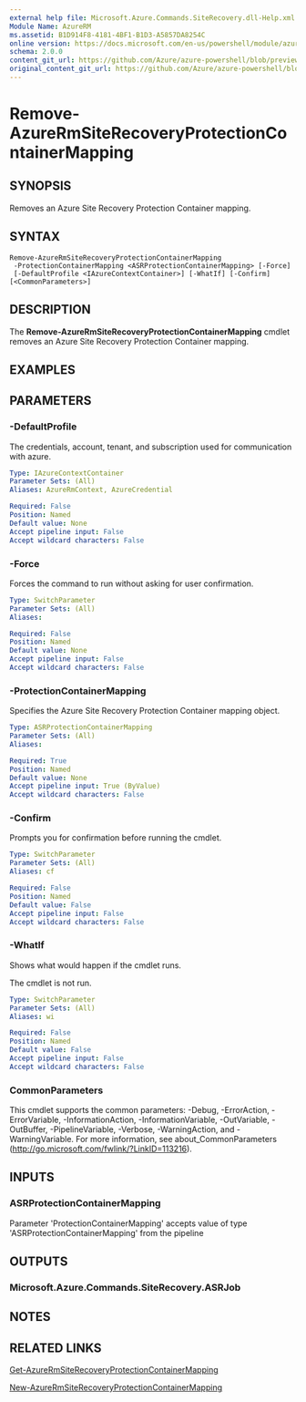 ```yaml
---
external help file: Microsoft.Azure.Commands.SiteRecovery.dll-Help.xml
Module Name: AzureRM
ms.assetid: B1D914F8-4181-4BF1-B1D3-A5857DA8254C
online version: https://docs.microsoft.com/en-us/powershell/module/azurerm.siterecovery/remove-azurermsiterecoveryprotectioncontainermapping
schema: 2.0.0
content_git_url: https://github.com/Azure/azure-powershell/blob/preview/src/ResourceManager/SiteRecovery/Commands.SiteRecovery/help/Remove-AzureRmSiteRecoveryProtectionContainerMapping.md
original_content_git_url: https://github.com/Azure/azure-powershell/blob/preview/src/ResourceManager/SiteRecovery/Commands.SiteRecovery/help/Remove-AzureRmSiteRecoveryProtectionContainerMapping.md
---
```


# Remove-AzureRmSiteRecoveryProtectionContainerMapping

## SYNOPSIS
Removes an Azure Site Recovery Protection Container mapping.

## SYNTAX

```
Remove-AzureRmSiteRecoveryProtectionContainerMapping
 -ProtectionContainerMapping <ASRProtectionContainerMapping> [-Force]
 [-DefaultProfile <IAzureContextContainer>] [-WhatIf] [-Confirm] [<CommonParameters>]
```

## DESCRIPTION
The **Remove-AzureRmSiteRecoveryProtectionContainerMapping** cmdlet removes an Azure Site Recovery Protection Container mapping.

## EXAMPLES

## PARAMETERS

### -DefaultProfile
The credentials, account, tenant, and subscription used for communication with azure.

```yaml
Type: IAzureContextContainer
Parameter Sets: (All)
Aliases: AzureRmContext, AzureCredential

Required: False
Position: Named
Default value: None
Accept pipeline input: False
Accept wildcard characters: False
```

### -Force
Forces the command to run without asking for user confirmation.

```yaml
Type: SwitchParameter
Parameter Sets: (All)
Aliases: 

Required: False
Position: Named
Default value: None
Accept pipeline input: False
Accept wildcard characters: False
```

### -ProtectionContainerMapping
Specifies the Azure Site Recovery Protection Container mapping object.

```yaml
Type: ASRProtectionContainerMapping
Parameter Sets: (All)
Aliases: 

Required: True
Position: Named
Default value: None
Accept pipeline input: True (ByValue)
Accept wildcard characters: False
```

### -Confirm
Prompts you for confirmation before running the cmdlet.

```yaml
Type: SwitchParameter
Parameter Sets: (All)
Aliases: cf

Required: False
Position: Named
Default value: False
Accept pipeline input: False
Accept wildcard characters: False
```

### -WhatIf
Shows what would happen if the cmdlet runs.

The cmdlet is not run.

```yaml
Type: SwitchParameter
Parameter Sets: (All)
Aliases: wi

Required: False
Position: Named
Default value: False
Accept pipeline input: False
Accept wildcard characters: False
```

### CommonParameters
This cmdlet supports the common parameters: -Debug, -ErrorAction, -ErrorVariable, -InformationAction, -InformationVariable, -OutVariable, -OutBuffer, -PipelineVariable, -Verbose, -WarningAction, and -WarningVariable. For more information, see about_CommonParameters (http://go.microsoft.com/fwlink/?LinkID=113216).

## INPUTS

### ASRProtectionContainerMapping
Parameter 'ProtectionContainerMapping' accepts value of type 'ASRProtectionContainerMapping' from the pipeline

## OUTPUTS

### Microsoft.Azure.Commands.SiteRecovery.ASRJob

## NOTES

## RELATED LINKS

[Get-AzureRmSiteRecoveryProtectionContainerMapping](./Get-AzureRmSiteRecoveryProtectionContainerMapping.md)

[New-AzureRmSiteRecoveryProtectionContainerMapping](./New-AzureRmSiteRecoveryProtectionContainerMapping.md)
